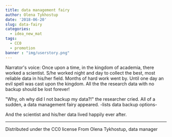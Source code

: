 ```yaml
---
title: data management fairy
author: Olena Tykhostup
date: '2018-06-20'
slug: data-fairy
categories:
  - idea_new_mat
tags:
  - CC0
  - promotion
banner : "img/userstory.png"   
---
```


Narrator's voice: Once upon a time, in the kingdom of academia, there worked a scientist. S/he worked night and day to collect the best, most reliable data in his/her field. Months of hard work went by. Until one day an evil spell was cast upon the kingdom. All the the research data with no backup should be lost forever!

"Why, oh why did I not backup my data?!" the researcher cried.
All of a sudden, a data management fairy appeared. -lists data backup options-

And the scientist and his/her data lived happily ever after.

---

Distributed under the CC0 license
From Olena Tykhostup,
data manager